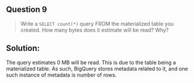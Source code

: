## Question 9

>Write a ```SELECT count(*)``` query FROM the materialized table you created. How many bytes does it estimate will be read? Why?

## Solution:
The query estimates 0 MB will be read. This is due to the table being a materialized table. As such, BigQuery stores metadata related to it, and one such instance of metadata is number of rows.


